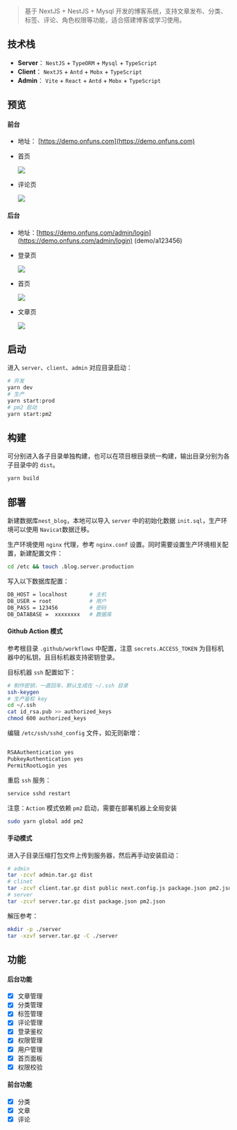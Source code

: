 > 基于 NextJS + NestJS + Mysql 开发的博客系统，支持文章发布、分类、标签、评论、角色权限等功能，适合搭建博客或学习使用。

## 技术栈

- **Server**： `NestJS` + `TypeORM` + `Mysql` + `TypeScript`
- **Client**： `NextJS` + `Antd` + `Mobx` + `TypeScript`
- **Admin**： `Vite` + `React` + `Antd` + `Mobx` + `TypeScript`

## 预览

#### 前台

- 地址： [https://demo.onfuns.com](https://demo.onfuns.com)

- 首页

  ![](./screenshot/前台-首页.png)

- 评论页

  ![](./screenshot/前台-评论.png)

#### 后台

- 地址：[https://demo.onfuns.com/admin/login](https://demo.onfuns.com/admin/login) (demo/a123456)

- 登录页

  ![](./screenshot/后台-登录页.png)

- 首页

  ![](./screenshot/后台-首页.png)

- 文章页

  ![](./screenshot/后台-文章页.png)

## 启动

进入 `server`、`client`、`admin` 对应目录启动：

```bash
# 开发
yarn dev
# 生产
yarn start:prod
# pm2 启动
yarn start:pm2
```

## 构建

可分别进入各子目录单独构建，也可以在项目根目录统一构建，输出目录分别为各子目录中的 `dist`。

```bash
yarn build
```

## 部署

新建数据库`nest_blog`，本地可以导入 `server` 中的初始化数据 `init.sql`，生产环境可以使用 `Navicat`数据迁移。

生产环境使用 `nginx` 代理，参考 `nginx.conf` 设置。同时需要设置生产环境相关配置，新建配置文件：

```bash
cd /etc && touch .blog.server.production
```

写入以下数据库配置：

```bash
DB_HOST = localhost       # 主机
DB_USER = root            # 用户
DB_PASS = 123456          # 密码
DB_DATABASE =  xxxxxxxx   # 数据库
```

#### Github Action 模式

参考根目录 `.github/workflows` 中配置，注意 `secrets.ACCESS_TOKEN` 为目标机器中的私钥，且目标机器支持密钥登录。

目标机器 `ssh` 配置如下：

```bash
# 制作密钥，一直回车，默认生成在 ~/.ssh 目录
ssh-keygen
# 生产鉴权 key
cd ~/.ssh
cat id_rsa.pub >> authorized_keys
chmod 600 authorized_keys
```

编辑 `/etc/ssh/sshd_config` 文件，如无则新增：

```bash

RSAAuthentication yes
PubkeyAuthentication yes
PermitRootLogin yes
```

重启 `ssh` 服务：

```bash
service sshd restart
```

注意：`Action` 模式依赖 `pm2` 启动，需要在部署机器上全局安装

```bash
sudo yarn global add pm2
```

#### 手动模式

进入子目录压缩打包文件上传到服务器，然后再手动安装启动：

```bash
# admin
tar -zcvf admin.tar.gz dist
# clinet
tar -zcvf client.tar.gz dist public next.config.js package.json pm2.json
# server
tar -zcvf server.tar.gz dist package.json pm2.json
```

解压参考：

```bash
mkdir -p ./server
tar -xzvf server.tar.gz -C ./server
```

## 功能

#### 后台功能

- [x] 文章管理
- [x] 分类管理
- [x] 标签管理
- [x] 评论管理
- [x] 登录鉴权
- [x] 权限管理
- [x] 用户管理
- [x] 首页面板
- [x] 权限校验

#### 前台功能

- [x] 分类
- [x] 文章
- [x] 评论
